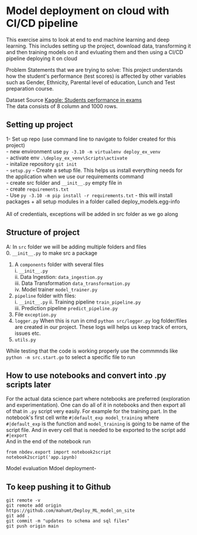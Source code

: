 # Model deployment on cloud  with CI/CD pipeline 
This exercise aims to look at end to end machine learning and deep learning. This includes setting up the project, download data, transforming it and then training models on it and evluating them and then using a CI/CD pipeline deploying it on cloud

Problem Statements that we are trying to solve: This project understands how the student's performance (test scores) is affected by other variables such as Gender, Ethnicity, Parental level of education, Lunch and Test preparation course.

Dataset Source [Kaggle: Students performance in exams](https://www.kaggle.com/datasets/spscientist/students-performance-in-exams?datasetId=74977) <br>
The data consists of 8 column and 1000 rows.

## Setting up project 
1- Set up repo (use command line to navigate to folder created for this project) <br>
    - new environment use `py -3.10 -m virtualenv deploy_ex_venv` <br>
    - activate env `.\deploy_ex_venv\Scripts\activate` <br>
    - initalize repository `git init` <br>
    - `setup.py` - Create a setup file. This helps us install everything needs for the application when we use our requirements command  <br>
    - create src folder and `__init__.py` empty file in <br>
    - create `requirements.txt` <br>
    - Use  `py -3.10 -m pip install -r requirements.txt` - this will install packages + all setup modules in a folder called  deploy_models.egg-info <br>
<br>
All of credentials, exceptions will be added in src folder as we go along

## Structure of project
A: In `src` folder we will be adding multiple folders and files <br>
0. `__init__.py` to make src a package <br>
1. A `components` folder with several files <br>
    i. `__init__.py` <br>
    ii. Data Ingestion: `data_ingestion.py` <br>
    iii. Data Transformation `data_transformation.py` <br>
    iv. Model trainer `model_trainer.py` <br>
2. `pipeline` folder with files: <br>
    i. `__init__.py`
    ii. Training pipeline `train_pipeline.py` <br>
    iii. Prediction pipeline `predict_pipeline.py`<br>
3. File `exception.py`
4. `logger.py` When this is run in cmd `python src/logger.py` log folder/files are created in our project. These logs will helps us keep track of errors, issues etc.
5. `utils.py`

While testing that the code is working properly use the commmnds like `python -m src.start.go` to select a specific file to run

## How to use notebooks and convert into .py scripts later
For the actual data science part where notebooks are preferred (exploration and experimentation). One can do all of it in notebooks and then export all of that in `.py` script very easily.
For example for the training part. In the notebook's first cell write `#|default_exp model_training` where `#|default_exp` is the function and `model_training` is going to be name of the script file. And in every cell that is needed to be exported to the script add `#|export` <br>
And in the end of the notebook run 
```
from nbdev.export import notebook2script
notebook2script('app.ipynb)
```
Model evaluation
Mdoel deployment-



## To keep pushing it to Github
```
git remote -v 
git remote add origin https://github.com/mahumt/Deploy_ML_model_on_site
git add .
git commit -m "updates to schema and sql files"
git push origin main
```